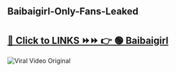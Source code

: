
 ## Baibaigirl-Only-Fans-Leaked

# <h2><a href="https://clipsfans.com/Baibaigirl&ref=git">🔗 Click to LINKS ⏩⏩ 👉 🟢 Baibaigirl </a></h2>

<a href="https://clipsfans.com/Baibaigirl&ref=git" rel="nofollow" data-target="animated-image.originalLink"><img src="https://i.ibb.co.com/xMMVF88/686577567.gif" alt="Viral Video Original" style="max-width: 100%; display: inline-block;" data-target="animated-image.originalImage"></a>
